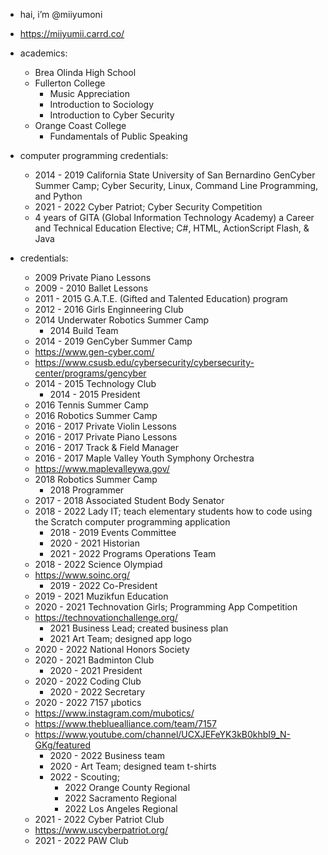 - hai, i’m @miiyumoni
- https://miiyumii.carrd.co/

- academics:
  - Brea Olinda High School
  - Fullerton College
    - Music Appreciation
    - Introduction to Sociology
    - Introduction to Cyber Security
  - Orange Coast College
    - Fundamentals of Public Speaking

- computer programming credentials:
  - 2014 - 2019 California State University of San Bernardino GenCyber Summer Camp; Cyber Security, Linux, Command Line Programming, and Python
  - 2021 - 2022 Cyber Patriot; Cyber Security Competition
  - 4 years of GITA (Global Information Technology Academy) a Career and Technical Education Elective; C#, HTML, ActionScript Flash, & Java 

- credentials:
  - 2009 Private Piano Lessons
  - 2009 - 2010 Ballet Lessons
  - 2011 - 2015 G.A.T.E. (Gifted and Talented Education) program 
  - 2012 - 2016 Girls Enginneering Club
  - 2014 Underwater Robotics Summer Camp 
    - 2014 Build Team
  - 2014 - 2019 GenCyber Summer Camp 
  - https://www.gen-cyber.com/
  - https://www.csusb.edu/cybersecurity/cybersecurity-center/programs/gencyber
  - 2014 - 2015 Technology Club 
    - 2014 - 2015 President
  - 2016 Tennis Summer Camp 
  - 2016 Robotics Summer Camp
  - 2016 - 2017 Private Violin Lessons
  - 2016 - 2017 Private Piano Lessons
  - 2016 - 2017 Track & Field Manager
  - 2016 - 2017 Maple Valley Youth Symphony Orchestra 
  - https://www.maplevalleywa.gov/
  - 2018 Robotics Summer Camp
    - 2018 Programmer
  - 2017 - 2018 Associated Student Body Senator
  - 2018 - 2022 Lady IT; teach elementary students how to code using the Scratch computer programming application 
    - 2018 - 2019 Events Committee
    - 2020 - 2021 Historian
    - 2021 - 2022 Programs Operations Team
  - 2018 - 2022 Science Olympiad
  - https://www.soinc.org/
    - 2019 - 2022 Co-President
  - 2019 - 2021 Muzikfun Education
  - 2020 - 2021 Technovation Girls; Programming App Competition
  - https://technovationchallenge.org/
    - 2021 Business Lead; created business plan
    - 2021 Art Team; designed app logo
  - 2020 - 2022 National Honors Society
  - 2020 - 2021 Badminton Club
    - 2020 - 2021 President
  - 2020 - 2022 Coding Club
    - 2020 - 2022 Secretary 
  - 2020 - 2022 7157 μbotics
  - https://www.instagram.com/mubotics/ 
  - https://www.thebluealliance.com/team/7157
  - https://www.youtube.com/channel/UCXJEFeYK3kB0khbI9_N-GKg/featured
    - 2020 - 2022 Business team
    - 2020 - Art Team; designed team t-shirts
    - 2022 - Scouting; 
      - 2022 Orange County Regional
      - 2022 Sacramento Regional
      - 2022 Los Angeles Regional
  - 2021 - 2022 Cyber Patriot Club
  - https://www.uscyberpatriot.org/ 
  - 2021 - 2022 PAW Club  
